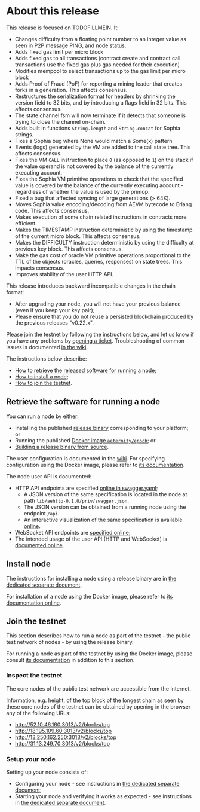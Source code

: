 # About this release

[This release][this-release] is focused on TODOFILLMEIN.
It:
* Changes difficulty from a floating point number to an integer value as seen in P2P message PING, and node status.
* Adds fixed gas limit per micro block
* Adds fixed gas to all transactions (contract create and contract call transactions use the fixed gas plus gas needed for their execution)
* Modifies mempool to select transactions up to the gas limit per micro block
* Adds Proof of Fraud (PoF) for reporting a mining leader that creates forks in a generation. This affects consensus.
* Restructures the serialization format for headers by shrinking the version field to 32 bits, and by introducing a flags field in 32 bits. This affects consensus.
* The state channel fsm will now terminate if it detects that someone is
  trying to close the channel on-chain.
* Adds built in functions `String.length` and `String.concat` for Sophia strings.
* Fixes a Sophia bug where None would match a Some(x) pattern
* Events (logs) generated by the VM are added to the call state tree. This affects consensus.
* Fixes the VM `CALL` instruction to place `0` (as opposed to `1`) on the stack if the value operand is not covered by the balance of the currently executing account.
* Fixes the Sophia VM primitive operations to check that the specified value is covered by the balance of the currently executing account - regardless of whether the value is used by the primop.
* Fixed a bug that affected syncing of large generations (> 64K).
* Moves Sophia value encoding/decoding from AEVM bytecode to Erlang code. This affects consensus.
* Makes execution of some chain related instructions in contracts more efficient.
* Makes the TIMESTAMP instruction deterministic by using the timestamp of the current micro block. This affects consensus.
* Makes the DIFFICULTY instruction deterministic by using the difficulty at previous key block. This affects consensus.
* Make the gas cost of oracle VM primitive operations proportional to the TTL of the objects (oracles, queries, responses) on state trees. This impacts consensus.
* Improves stability of the user HTTP API.

[this-release]: https://github.com/aeternity/epoch/releases/tag/v0.23.0

This release introduces backward incompatible changes in the chain format:
* After upgrading your node, you will not have your previous balance (even if you keep your key pair);
* Please ensure that you do not reuse a persisted blockchain produced by the previous releases "v0.22.x".

Please join the testnet by following the instructions below, and let us know if you have any problems by [opening a ticket](https://github.com/aeternity/epoch/issues).
Troubleshooting of common issues is documented [in the wiki](https://github.com/aeternity/epoch/wiki/Troubleshooting).

The instructions below describe:
* [How to retrieve the released software for running a node](#retrieve-the-software-for-running-a-node);
* [How to install a node](#install-node);
* [How to join the testnet](#join-the-testnet).

## Retrieve the software for running a node

You can run a node by either:
* Installing the published [release binary][this-release] corresponding to your platform; or
* Running the published [Docker image `aeternity/epoch`][docker]; or
* [Building a release binary from source][build].

[docker]: https://github.com/aeternity/epoch/blob/v0.23.0/docs/docker.md
[build]: https://github.com/aeternity/epoch/blob/v0.23.0/docs/build.md

The user configuration is documented in the [wiki](https://github.com/aeternity/epoch/wiki/User-provided-configuration).
For specifying configuration using the Docker image, please refer to [its documentation][docker].

The node user API is documented:
* HTTP API endpoints are specified [online in swagger.yaml][swagger-yaml];
  * A JSON version of the same specification is located in the node at path `lib/aehttp-0.1.0/priv/swagger.json`.
  * The JSON version can be obtained from a running node using the endpoint `/api`.
  * An interactive visualization of the same specification is available [online][swagger-ui].
* WebSocket API endpoints are [specified online][api-doc];
* The intended usage of the user API (HTTP and WebSocket) is [documented online][api-doc].

[swagger-yaml]: https://github.com/aeternity/epoch/blob/v0.23.0/config/swagger.yaml
[swagger-ui]: https://aeternity.github.io/epoch-api-docs/?config=https://raw.githubusercontent.com/aeternity/epoch/v0.23.0/apps/aehttp/priv/swagger.json
[api-doc]: https://github.com/aeternity/protocol/blob/epoch-v0.23.0/epoch/api/README.md

## Install node

The instructions for installing a node using a release binary are in [the dedicated separate document](../../docs/installation.md).

For installation of a node using the Docker image, please refer to [its documentation online][docker].

## Join the testnet

This section describes how to run a node as part of the testnet - the public test network of nodes - by using the release binary.

For running a node as part of the testnet by using the Docker image, please consult [its documentation][docker] in addition to this section.

### Inspect the testnet

The core nodes of the public test network are accessible from the Internet.

Information, e.g. height, of the top block of the longest chain as seen by these core nodes of the testnet can be obtained by opening in the browser any of the following URLs:
* http://52.10.46.160:3013/v2/blocks/top
* http://18.195.109.60:3013/v2/blocks/top
* http://13.250.162.250:3013/v2/blocks/top
* http://31.13.249.70:3013/v2/blocks/top

### Setup your node

Setting up your node consists of:
* Configuring your node - see instructions in [the dedicated separate document](../../docs/configuration.md);
* Starting your node and verifying it works as expected - see instructions in [the dedicated separate document](../../docs/operation.md).
